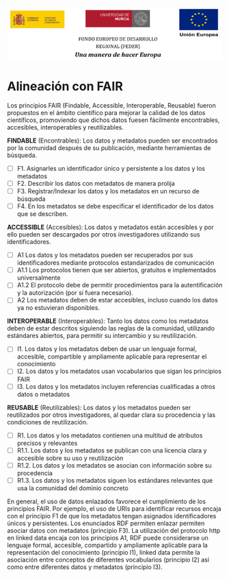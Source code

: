 ![](.\images\logos_feder.png)

# Alineación con FAIR

Los principios FAIR (Findable, Accessible, Interoperable, Reusable) fueron propuestos en el ámbito científico para mejorar la calidad de los datos científicos, promoviendo que dichos datos fuesen fácilmente encontrables, accesibles, interoperables y reutilizables.

**FINDABLE** (Encontrables): Los datos y metadatos pueden ser encontrados por la comunidad después de su publicación, mediante herramientas de búsqueda.

- [ ] F1. Asignarles un identificador único y persistente a los datos y los metadatos
- [ ] F2. Describir los datos con metadatos de manera prolija
- [ ] F3. Registrar/Indexar los datos y los metadatos en un recurso de búsqueda
- [ ] F4. En los metadatos se debe especificar el identificador de los datos que se describen.

**ACCESSIBLE** (Accesibles): Los datos y metadatos están accesibles y por ello pueden ser descargados por otros investigadores utilizando sus identificadores.

- [ ] A1 Los datos y los metadatos pueden ser recuperados por sus identificadores mediante protocolos estandarizados de comunicación
- [ ] A1.1 Los protocolos tienen que ser abiertos, gratuitos e implementados universalmente
- [ ] A1.2 El protocolo debe de permitir procedimientos para la autentificación y la autorización (por si fuera necesario).
- [ ] A2 Los metadatos deben de estar accesibles, incluso cuando los datos ya no estuvieran disponibles.

**INTEROPERABLE** (Interoperables): Tanto los datos como los metadatos deben de estar descritos siguiendo las reglas de la comunidad, utilizando estándares abiertos, para permitir su intercambio y su reutilización.

- [ ] I1. Los datos y los metadatos deben de usar un lenguaje formal, accesible, compartible y ampliamente aplicable para representar el conocimiento
- [ ] I2. Los datos y los metadatos usan vocabularios que sigan los principios FAIR
- [ ] I3. Los datos y los metadatos incluyen referencias cualificadas a otros datos o metadatos

**REUSABLE** (Reutilizables): Los datos y los metadatos pueden ser reutilizados por otros investigadores, al quedar clara su procedencia y las condiciones de reutilización.

- [ ] R1. Los datos y los metadatos contienen una multitud de atributos precisos y relevantes
- [ ] R1.1. Los datos y los metadatos se publican con una licencia clara y accesible sobre su uso y reutilización
- [ ] R1.2. Los datos y los metadatos se asocian con información sobre su procedencia
- [ ] R1.3. Los datos y los metadatos siguen los estándares relevantes que usa la comunidad del dominio concreto

En general, el uso de datos enlazados favorece el cumplimiento de los principios FAIR. Por ejemplo, el uso de URIs para identificar recursos encaja con el principio F1 de que los metadatos tengan asignados identificadores únicos y persistentes. Los enunciados RDF permiten enlazar permiten asociar datos con metadatos (principio F3). La utilización del protocolo http en linked data encaja con los principios A1, RDF puede considerarse un lenguaje formal, accesible, compartido y ampliamente aplicable para la representación del conocimiento (principio I1), linked data permite la asociación entre conceptos de diferentes vocabularios (principio I2) así como entre diferentes datos y metadatos (principio I3). 